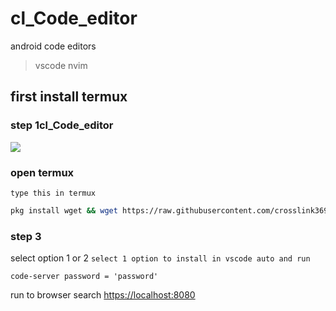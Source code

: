 # cl_Code_editor
android code editors 
>vscode
>nvim

## first install termux 

### step 1cl_Code_editor

[<img src="https://styles.redditmedia.com/t5_39nh3/styles/communityIcon_9d82u6xlkz621.png">](https://f-droid.org/repo/com.termux_1021.apk)

### open termux 

`type this in termux`
```sh
pkg install wget && wget https://raw.githubusercontent.com/crosslink369/cl_Code_editor/refs/heads/main/Cl-e.c  &&  gcc Cl-e.c -o cl-editor && ./cl-editor
```
### step 3
select option 1 or 2
`select 1 option to install in vscode auto and run`
```
code-server password = 'password'
```
run to browser search [https://localhost:8080](https://localhost:8080)
